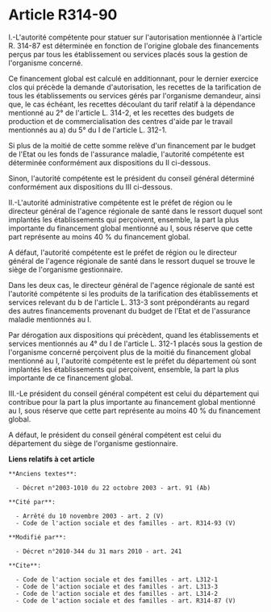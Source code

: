 # Article R314-90

I.-L'autorité compétente pour statuer sur l'autorisation mentionnée à l'article R. 314-87 est déterminée en fonction de
l'origine globale des financements perçus par tous les établissement ou services placés sous la gestion de l'organisme
concerné. 

Ce financement global est calculé en additionnant, pour le dernier exercice clos qui précède la demande d'autorisation, les
recettes de la tarification de tous les établissements ou services gérés par l'organisme demandeur, ainsi que, le cas
échéant, les recettes découlant du tarif relatif à la dépendance mentionné au 2° de l'article L. 314-2, et les recettes des
budgets de production et de commercialisation des centres d'aide par le travail mentionnés au a) du 5° du I de l'article L.
312-1. 

Si plus de la moitié de cette somme relève d'un financement par le budget de l'Etat ou les fonds de l'assurance maladie,
l'autorité compétente est déterminée conformément aux dispositions du II ci-dessous. 

Sinon, l'autorité compétente est le président du conseil général déterminé conformément aux dispositions du III ci-dessous. 

II.-L'autorité administrative compétente est le préfet de région ou le directeur général de l'agence régionale de santé dans
le ressort duquel sont implantés les établissements qui perçoivent, ensemble, la part la plus importante du financement
global mentionné au I, sous réserve que cette part représente au moins 40 % du financement global.

A défaut, l'autorité compétente est le préfet de région ou le directeur général de l'agence régionale de santé dans le
ressort duquel se trouve le siège de l'organisme gestionnaire. 

Dans les deux cas, le directeur général de l'agence régionale de santé est l'autorité compétente si les produits de la
tarification des établissements et services relevant du b de l'article L. 313-3 sont prépondérants au regard des autres
financements provenant du budget de l'Etat et de l'assurance maladie mentionnés au I. 

Par dérogation aux dispositions qui précèdent, quand les établissements et services mentionnés au 4° du I de l'article L.
312-1 placés sous la gestion de l'organisme concerné perçoivent plus de la moitié du financement global mentionné au I,
l'autorité compétente est le préfet du département où sont implantés les établissements qui perçoivent, ensemble, la part la
plus importante de ce financement global. 

III.-Le président du conseil général compétent est celui du département qui contribue pour la part la plus importante au
financement global mentionné au I, sous réserve que cette part représente au moins 40 % du financement global.

A défaut, le président du conseil général compétent est celui du département du siège de l'organisme gestionnaire.

**Liens relatifs à cet article**

	**Anciens textes**:

	  - Décret n°2003-1010 du 22 octobre 2003 - art. 91 (Ab)

	**Cité par**:

	  - Arrêté du 10 novembre 2003 - art. 2 (V)
	  - Code de l'action sociale et des familles - art. R314-93 (V)

	**Modifié par**:

	  - Décret n°2010-344 du 31 mars 2010 - art. 241

	**Cite**:

	  - Code de l'action sociale et des familles - art. L312-1
	  - Code de l'action sociale et des familles - art. L313-3
	  - Code de l'action sociale et des familles - art. L314-2
	  - Code de l'action sociale et des familles - art. R314-87 (V)
